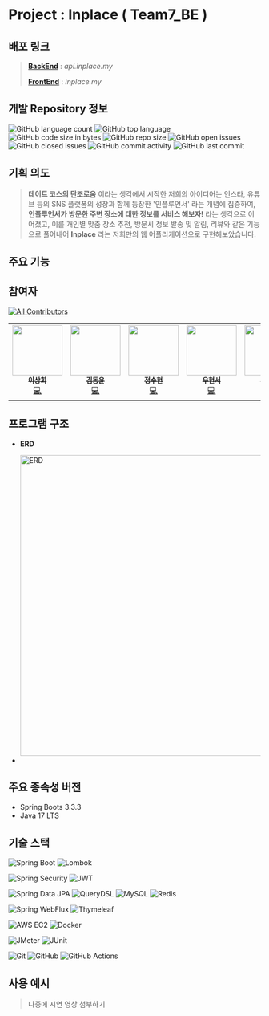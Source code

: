 # Project : Inplace ( Team7_BE )

## 배포 링크
> [**BackEnd**](https://api.inplace.my) : _api.inplace.my_
> 
> [**FrontEnd**](https://inplace.my) : _inplace.my_

## 개발 Repository 정보
![GitHub language count](https://img.shields.io/github/languages/count/kakao-tech-campus-2nd-step3/Team7_BE)
![GitHub top language](https://img.shields.io/github/languages/top/kakao-tech-campus-2nd-step3/Team7_BE)
![GitHub code size in bytes](https://img.shields.io/github/languages/code-size/kakao-tech-campus-2nd-step3/Team7_BE)
![GitHub repo size](https://img.shields.io/github/repo-size/kakao-tech-campus-2nd-step3/Team7_BE)
![GitHub open issues](https://img.shields.io/github/issues/kakao-tech-campus-2nd-step3/Team7_BE)
![GitHub closed issues](https://img.shields.io/github/issues-closed/kakao-tech-campus-2nd-step3/Team7_BE)
![GitHub commit activity](https://img.shields.io/github/commit-activity/w/kakao-tech-campus-2nd-step3/Team7_BE)
![GitHub last commit](https://img.shields.io/github/last-commit/kakao-tech-campus-2nd-step3/Team7_BE)

## 기획 의도
>  **데이트 코스의 단조로움** 이라는 생각에서 시작한 저희의 아이디어는 인스타, 유튜브 등의 SNS 플랫폼의 성장과 함께 등장한 '인플루언서' 라는 개념에 집중하여, **인플루언서가 방문한 주변 장소에 대한 정보를 서비스 해보자!** 라는 생각으로 이어졌고, 이를 개인별 맞춤 장소 추천, 방문시 정보 발송 및 알림, 리뷰와 같은 기능으로 풀어내어 **Inplace** 라는 저희만의 웹 어플리케이션으로 구현해보았습니다.

## 주요 기능

## 참여자
<!-- ALL-CONTRIBUTORS-BADGE:START - Do not remove or modify this section -->
[![All Contributors](https://img.shields.io/badge/all_contributors-5-orange.svg?style=flat-square)](#contributors-)
<!-- ALL-CONTRIBUTORS-BADGE:END -->

<!-- ALL-CONTRIBUTORS-LIST:START - Do not remove or modify this section -->
<table>
  <tr>
    <td align="center"><a href="https://github.com/sanghee0820"><img src="https://avatars.githubusercontent.com/u/102018082?v=4" width="100px;" alt=""/><br /><sub><b>이상희</b></sub></a><br /><a href="https://github.com/sanghee0820" title="Code">💻</a></td>
    <td align="center"><a href="https://github.com/dong-yxxn"><img src="https://avatars.githubusercontent.com/u/129285999?v=4" width="100px;" alt=""/><br /><sub><b>김동윤</b></sub></a><br /><a href="https://github.com/dong-yxxn" title="Code">💻</a></td>
    <td align="center"><a href="https://github.com/suhyeon7497"><img src="https://avatars.githubusercontent.com/u/137245467?v=4" width="100px;" alt=""/><br /><sub><b>정수현</b></sub></a><br /><a href="https://github.com/suhyeon7497" title="Code">💻</a></td>
    <td align="center"><a href="https://github.com/wndlthsk"><img src="https://avatars.githubusercontent.com/u/80496766?v=4" width="100px;" alt=""/><br /><sub><b>우현서</b></sub></a><br /><a href="https://github.com/wndlthsk" title="Code">💻</a></td>
    <td align="center"><a href="https://github.com/BaeJunH0"><img src="https://avatars.githubusercontent.com/u/114082026?v=4" width="100px;" alt=""/><br /><sub><b>배준호</b></sub></a><br /><a href="https://github.com/BaeJunH0" title="Code">💻</a></td>
    <!-- Add more contributors here -->
  </tr>
</table>
<!-- ALL-CONTRIBUTORS-LIST:END -->

## 프로그램 구조
- **ERD**
  
  <img src="https://file.notion.so/f/f/3ef8dbd9-414c-4cf5-813d-32ecb943cc67/125d6695-92d4-438c-8bc8-bee423d36257/image.png?table=block&id=8410a24e-b147-4649-9b77-304c9fd6599a&spaceId=3ef8dbd9-414c-4cf5-813d-32ecb943cc67&expirationTimestamp=1731585600000&signature=nfFPKXrEnsF9lTp65eWkTl9Gjhs_r8Yqf2qG4nAAmTw&downloadName=image.png" alt="ERD" width="600"/>

- 

## 주요 종속성 버전
- Spring Boots 3.3.3
- Java 17 LTS

## 기술 스택
![Spring Boot](https://img.shields.io/badge/Spring%20Boot-6DB33F?style=flat-square&logo=springboot&logoColor=white)
![Lombok](https://img.shields.io/badge/Lombok-DC382D?style=flat-square&logo=lombok&logoColor=white)

![Spring Security](https://img.shields.io/badge/Spring%20Security-6DB33F?style=flat-square&logo=springsecurity&logoColor=white)
![JWT](https://img.shields.io/badge/JWT-000000?style=flat-square&logo=jsonwebtokens&logoColor=white)

![Spring Data JPA](https://img.shields.io/badge/Spring%20Data%20JPA-6DB33F?style=flat-square&logo=spring&logoColor=white)
![QueryDSL](https://img.shields.io/badge/QueryDSL-0055a2?style=flat-square&logo=appveyor&logoColor=white)
![MySQL](https://img.shields.io/badge/MySQL-4479A1?style=flat-square&logo=mysql&logoColor=white)
![Redis](https://img.shields.io/badge/Redis-DC382D?style=flat-square&logo=redis&logoColor=white)

![Spring WebFlux](https://img.shields.io/badge/Spring%20WebFlux-6DB33F?style=flat-square&logo=spring&logoColor=white)
![Thymeleaf](https://img.shields.io/badge/Thymeleaf-005F0F?style=flat-square&logo=thymeleaf&logoColor=white)

![AWS EC2](https://img.shields.io/badge/AWS%20EC2-FF9900?style=flat-square&logo=amazonaws&logoColor=white)
![Docker](https://img.shields.io/badge/Docker-2496ED?style=flat-square&logo=docker&logoColor=white)

![JMeter](https://img.shields.io/badge/JMeter-D22128?style=flat-square&logo=apachejmeter&logoColor=white)
![JUnit](https://img.shields.io/badge/JUnit-25A162?style=flat-square&logo=junit5&logoColor=white)

![Git](https://img.shields.io/badge/Git-F05032?style=flat-square&logo=git&logoColor=white)
![GitHub](https://img.shields.io/badge/GitHub-181717?style=flat-square&logo=github&logoColor=white)
![GitHub Actions](https://img.shields.io/badge/GitHub%20Actions-2088FF?style=flat-square&logo=githubactions&logoColor=white)

## 사용 예시
> 나중에 시연 영상 첨부하기
